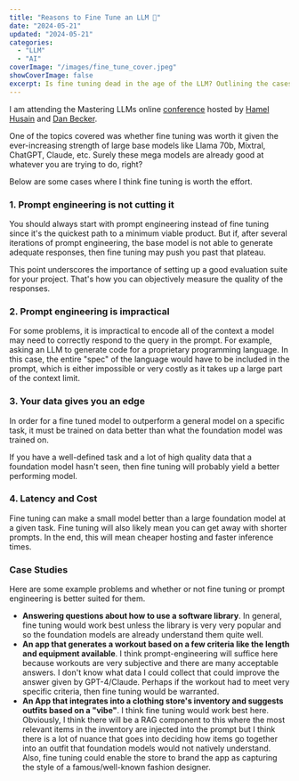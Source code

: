 ```yaml
---
title: "Reasons to Fine Tune an LLM 🦜"
date: "2024-05-21"
updated: "2024-05-21"
categories:
  - "LLM"
  - "AI"
coverImage: "/images/fine_tune_cover.jpeg"
showCoverImage: false
excerpt: Is fine tuning dead in the age of the LLM? Outlining the cases where fine tuning is worth the effort.
---
```


<script> 
import Accordion from '$lib/components/Accordion.svelte'; 
</script>

I am attending the Mastering LLMs online [conference](https://maven.com/parlance-labs/fine-tuning) hosted by [Hamel Husain](https://hamel.dev/) and [Dan Becker](https://x.com/dan_s_becker?lang=en).

One of the topics covered was whether fine tuning was worth it given the ever-increasing strength of large base models like Llama 70b, Mixtral, ChatGPT, Claude, etc. Surely these mega models are already good at whatever you are trying to do, right?

Below are some cases where I think fine tuning is worth the effort.

### 1. Prompt engineering is not cutting it

You should always start with prompt engineering instead of fine tuning since it's the quickest path to a minimum viable product. 
But if, after several iterations of prompt engineering, the base model is not able to generate adequate responses, then fine tuning may push you past that plateau. 

This point underscores the importance of setting up a good evaluation suite for your project. That's how you can objectively measure the quality of the responses. 

### 2. Prompt engineering is impractical

For some problems, it is impractical to encode all of the context a model may need to correctly respond to the query in the prompt. For example, asking an LLM to generate code for a proprietary programming language. In this case, the entire "spec" of the language would have to be included in the prompt, which is either impossible or very costly as it takes up a large part of the context limit.

### 3. Your data gives you an edge

In order for a fine tuned model to outperform a general model on a specific task, it must be trained on data better than what the foundation model was trained on.

If you have a well-defined task and a lot of high quality data that a foundation model hasn't seen, then fine tuning will probably yield a better performing model.

### 4. Latency and Cost

Fine tuning can make a small model better than a large foundation model at a given task. Fine tuning will also likely mean you can get away with shorter prompts. In the end, this will mean cheaper hosting and faster inference times.


### Case Studies

Here are some example problems and whether or not fine tuning or prompt engineering is better suited for them.

* **Answering questions about how to use a software library**. In general, fine tuning would work best unless the library is very very popular and so the foundation models are already understand them quite well.
* **An app that generates a workout based on a few criteria like the length and equipment available**. I think prompt-engineering will suffice here because workouts are very subjective and there are many acceptable answers. I don't know what data I could collect that could improve the answer given by GPT-4/Claude. Perhaps if the workout had to meet very specific criteria, then fine tuning would be warranted.
* **An App that integrates into a clothing store's inventory and suggests outfits based on a "vibe"**. I think fine tuning would work best here. Obviously, I think there will be a RAG component to this where the most relevant items in the inventory are injected into the prompt but I think there is a lot of nuance that goes into deciding how items go together into an outfit that foundation models would not natively understand. Also, fine tuning could enable the store to brand the app as capturing the style of a famous/well-known fashion designer.